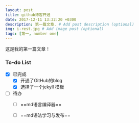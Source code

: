 ```yaml
---
layout: post
title: github博客开通
date: 2017-12-11 13:32:20 +0300
description: 第一篇文章. # Add post description (optional)
img: i-rest.jpg # Add image post (optional)
tags: [第一, number one]
---
```

这是我的第一篇文章！

### To-do List

- [x] 已完成
    - [x] 开通了GitHub的blog
    - [x] 选择了一个jekyll 模板
- [ ] 待办
    - [ ] ==md语言编译器==
    - [ ] ==md语法学习与发布==

